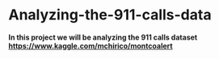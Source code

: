 # Analyzing-the-911-calls-data

**In this project we will be analyzing the 911 calls dataset https://www.kaggle.com/mchirico/montcoalert**
